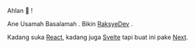 Ahlan 👋 !

Ane Usamah Basalamah .
Bikin [RaksyeDev](https://raksyedev.netlify.app) .

Kadang suka [React](https://reactjs.org), kadang juga [Svelte](https://svelte.dev) tapi buat ini pake [Next](https://nextjs.org).